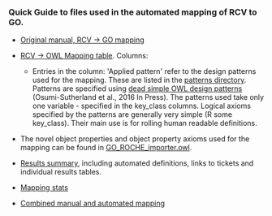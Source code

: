 ### Quick Guide to files used in the  automated mapping of RCV to GO.

* [Original manual, RCV -> GO  mapping](https://github.com/GO-ROCHE-COLLAB/Roche_CV_mapping/blob/master/mapping_tables/manual_map_with_ids.tsv)

* [RCV -> OWL Mapping table](https://github.com/GO-ROCHE-COLLAB/Roche_CV_mapping/blob/master/mapping_tables/owl_map.tsv).  Columns:
  * Entries in the column: 'Applied pattern' refer to the design patterns used for the mapping.  These are listed in the [patterns directory](https://github.com/GO-ROCHE-COLLAB/Roche_CV_mapping/tree/master/patterns).  Patterns are specified using [dead simple OWL design patterns](https://github.com/dosumis/dead_simple_owl_design_patterns)  (Osumi-Sutherland et al., 2016 In Press).  The patterns used take only one variable - specified in the key\_class columns.  Logical axioms specified by the patterns are generally very simple (R some key_class).  Their main use is for rolling human readable definitions.

* The novel object properties and object property axioms used for the mapping can be found in [GO_ROCHE_importer.owl](https://github.com/GO-ROCHE-COLLAB/Roche_CV_mapping/blob/master/owl/GO_ROCHE_importer.owl).

* [Results summary](https://github.com/GO-ROCHE-COLLAB/Roche_CV_mapping/blob/master/mapping_tables/results/results_summary.md), including automated definitions, links to tickets and individual results tables.

* [Mapping stats](https://github.com/GO-ROCHE-COLLAB/Roche_CV_mapping/blob/master/mapping_tables/results/stats.tsv)

* [Combined manual and automated mapping](https://github.com/GO-ROCHE-COLLAB/Roche_CV_mapping/blob/master/mapping_tables/results/combined_results.tsv)
